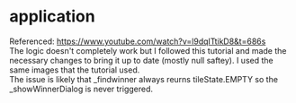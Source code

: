 # application
Referenced: https://www.youtube.com/watch?v=l9dqITtikD8&t=686s \
The logic doesn't completely work but I followed this tutorial and made the necessary changes to bring it up to date (mostly null saftey). I used the same images that the tutorial used.\
The issue is likely that _findwinner always reurns tileState.EMPTY so the _showWinnerDialog is never triggered.
